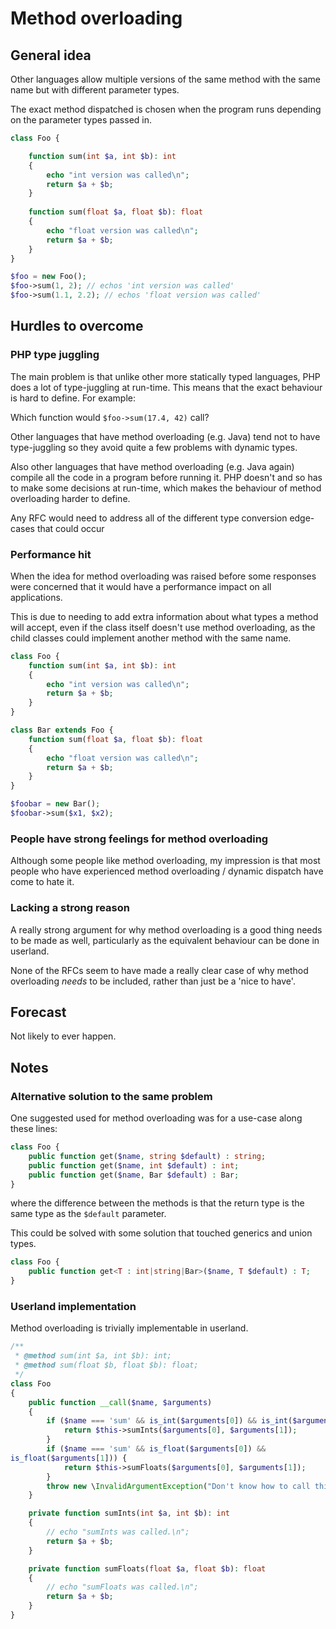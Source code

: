 # Method overloading

## General idea

Other languages allow multiple versions of the same method with the same name but with different parameter types.

The exact method dispatched is chosen when the program runs depending on the parameter types passed in.

```php
class Foo {

    function sum(int $a, int $b): int
    {
        echo "int version was called\n";
        return $a + $b;
    }
    
    function sum(float $a, float $b): float
    {
        echo "float version was called\n";
        return $a + $b;
    }
}

$foo = new Foo();
$foo->sum(1, 2); // echos 'int version was called' 
$foo->sum(1.1, 2.2); // echos 'float version was called'

```



## Hurdles to overcome


### PHP type juggling

The main problem is that unlike other more statically typed languages, PHP does a lot of type-juggling at run-time. This means that the exact behaviour is hard to define. For example:

Which function would `$foo->sum(17.4, 42)` call? 

Other languages that have method overloading (e.g. Java) tend not to have type-juggling so they avoid quite a few problems with dynamic types.

Also other languages that have method overloading (e.g. Java again) compile all the code in a program before running it. PHP doesn't and so has to make some decisions at run-time, which makes the behaviour of method overloading harder to define.

Any RFC would need to address all of the different type conversion edge-cases that could occur


### Performance hit

When the idea for method overloading was raised before some responses were concerned that it would have a performance impact on all applications.

This is due to needing to add extra information about what types a method will accept, even if the class itself doesn't use method overloading, as the child classes could implement another method with the same name.

```php
class Foo {
    function sum(int $a, int $b): int
    {
        echo "int version was called\n";
        return $a + $b;
    }
}

class Bar extends Foo {
    function sum(float $a, float $b): float
    {
        echo "float version was called\n";
        return $a + $b;
    }
}

$foobar = new Bar();
$foobar->sum($x1, $x2);
```


### People have strong feelings for method overloading


Although some people like method overloading, my impression is that most people who have experienced method overloading / dynamic dispatch have come to hate it. 

### Lacking a strong reason

A really strong argument for why method overloading is a good thing needs to be made as well, particularly as
the equivalent behaviour can be done in userland.

None of the RFCs seem to have made a really clear case of why method overloading _needs_ to be included, rather than just be a 'nice to have'.


## Forecast

Not likely to ever happen.


## Notes

### Alternative solution to the same problem 

One suggested used for method overloading was for a use-case along these lines:

```php
class Foo {
    public function get($name, string $default) : string;
    public function get($name, int $default) : int;
    public function get($name, Bar $default) : Bar;
}
```

where the difference between the methods is that the return type is the same type as the `$default` parameter.

This could be solved with some solution that touched generics and union types.

```php
class Foo {
    public function get<T : int|string|Bar>($name, T $default) : T;
}
```


### Userland implementation

Method overloading is trivially implementable in userland.

```php
/**
 * @method sum(int $a, int $b): int;
 * @method sum(float $b, float $b): float;
 */
class Foo
{
    public function __call($name, $arguments)
    {
        if ($name === 'sum' && is_int($arguments[0]) && is_int($arguments[1])) {
            return $this->sumInts($arguments[0], $arguments[1]);
        }
        if ($name === 'sum' && is_float($arguments[0]) &&
is_float($arguments[1])) {
            return $this->sumFloats($arguments[0], $arguments[1]);
        }
        throw new \InvalidArgumentException("Don't know how to call this");
    }

    private function sumInts(int $a, int $b): int
    {
        // echo "sumInts was called.\n";
        return $a + $b;
    }

    private function sumFloats(float $a, float $b): float
    {
        // echo "sumFloats was called.\n";
        return $a + $b;
    }
}

```
